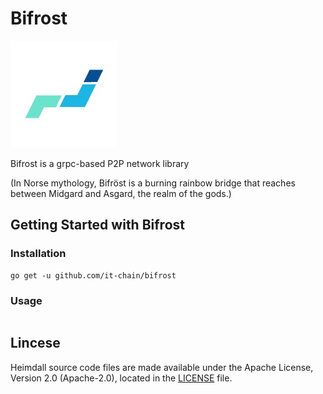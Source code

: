# Bifrost

![bifrost](./image/bifrost.jpeg)



Bifrost is a grpc-based P2P network library

(In Norse mythology, Bifröst is a burning rainbow bridge that reaches between Midgard and Asgard, the realm of the gods.)
## Getting Started with Bifrost

### Installation

```
go get -u github.com/it-chain/bifrost
```

### Usage

```Go

```

## Lincese

Heimdall source code files are made available under the Apache License, Version 2.0 (Apache-2.0), located in the [LICENSE](LICENSE) file.

